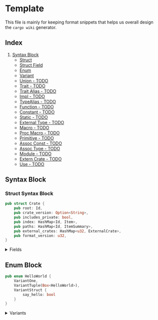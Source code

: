 # Template

This file is mainly for keeping format snippets that helps us overall design the `cargo wiki` generator.

## Index

1. [Syntax Block](#syntax-block)
    - [Struct](#struct-syntax-block)
    - [Struct Field](#struct-syntax-block)
    - [Enum](#enum-syntax-block)
    - [Variant](#enum-syntax-block)
    - [Union - TODO]()
    - [Trait - TODO]()
    - [Trait Alias - TODO]()
    - [Impl - TODO]()
    - [TypeAlias - TODO]()
    - [Function - TODO]()
    - [Constant - TODO]()
    - [Static - TODO]()
    - [External Type - TODO]()
    - [Macro - TODO]()
    - [Proc Macro - TODO]()
    - [Primitive - TODO]()
    - [Assoc Const - TODO]()
    - [Assoc Type - TODO]()
    - [Module - TODO]()
    - [Extern Crate - TODO]()
    - [Use - TODO]()

## Syntax Block

### Struct Syntax Block
```rust
pub struct Crate {
    pub root: Id,
    pub crate_version: Option<String>,
    pub includes_private: bool,
    pub index: HashMap<Id, Item>,
    pub paths: HashMap<Id, ItemSummary>,
    pub external_crates: HashMap<u32, ExternalCrate>,
    pub format_version: u32,
}
```

<details>
  <summary>Fields</summary>

- `root`: [`Id`](./<PATH-TO-LOCAL-DOCUMENTATION>)

    The id of the root Module item of the local crate.
- `crate_version`: [Option](path-to-option)<[String](path-to-string)>

    The version string given to `--crate-version`, if any.
- `includes_private`: [bool](path-to-bool)

    Whether or not the output includes private items.
- `index`: [HashMap](path-to-hashmap)<[Id](path-to-id), [Item](path-to-item)>

    A collection of all items in the local crate as well as some external traits and their items that are referenced locally.
- `paths`: [HashMap](path-to-hashmap)<[Id](path-to-id), [ItemSummary](path-to-item-summary)>

    Maps IDs to fully qualified paths and other info helpful for generating links.
- `external_crates`: [HashMap](path-to-hashmap)<[u32](path-to-u32), [ExternalCrate](path-to-external-crate)>

    Maps `crate_id` of items to a crate name and html_root_url if it exists.
- `format_version`: [u32](path-to-u32)

    A single version number to be used in the future when making backwards incompatible changes to the JSON output.

</details>

## Enum Block

```rust
pub enum HelloWorld {
    VariantOne,
    VariantTuple(Box<HelloWorld>),
    VariantStruct {
        say_hello: bool
    }
}
```

<details>
    <summary>Variants</summary>

- `VariantOne`

  Base Variant
- `VariantTuple`

  Tuple Variant
- `VariantStruct`

  Struct Variant
</details>
